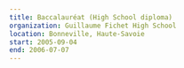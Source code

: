```yaml
---
title: Baccalauréat (High School diploma)
organization: Guillaume Fichet High School
location: Bonneville, Haute-Savoie
start: 2005-09-04
end: 2006-07-07
---
```

